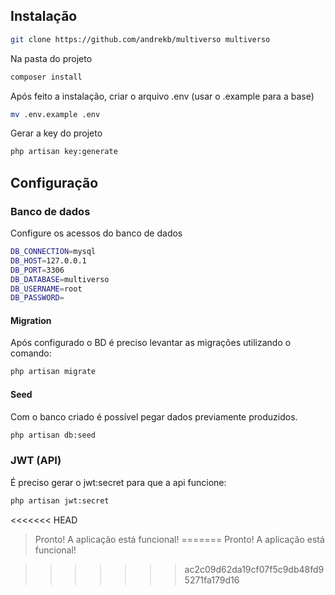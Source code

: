 ## Instalação

```bash
git clone https://github.com/andrekb/multiverso multiverso
```

Na pasta do projeto
```bash
composer install
```

Após feito a instalação, criar o arquivo .env (usar o .example para a base)
```bash
mv .env.example .env
```

Gerar a key do projeto
```bash
php artisan key:generate
```

## Configuração
### Banco de dados

Configure os acessos do banco de dados
```bash
DB_CONNECTION=mysql
DB_HOST=127.0.0.1
DB_PORT=3306
DB_DATABASE=multiverso
DB_USERNAME=root
DB_PASSWORD=
```
#### Migration
Após configurado o BD é preciso levantar as migrações utilizando o comando:
```bash
php artisan migrate
```

#### Seed
Com o banco criado é possível pegar dados previamente produzidos.
```bash
php artisan db:seed
```

### JWT (API)
É preciso gerar o jwt:secret para que a api funcione:
```bash
php artisan jwt:secret
```

<<<<<<< HEAD
> Pronto! A aplicação está funcional!
=======
> Pronto! A aplicação está funcional!



>>>>>>> ac2c09d62da19cf07f5c9db48fd95271fa179d16
